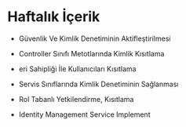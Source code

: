 ﻿# Haftalık İçerik

- Güvenlik Ve Kimlik Denetiminin Aktifleştirilmesi

- Controller Sınıfı Metotlarında Kimlik Kısıtlama

- eri Sahipliği İle Kullanıcıları Kısıtlama

- Servis Sınıflarında Kimlik Denetiminin Sağlanması

- Rol Tabanlı Yetkilendirme, Kısıtlama

- Identity Management Service Implement